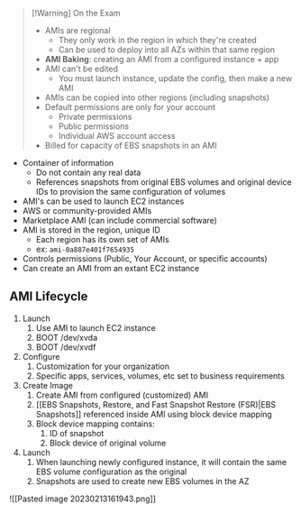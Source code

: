 >[!Warning] On the Exam
> - AMIs are regional
> 	- They only work in the region in which they're created
> 	- Can be used to deploy into all AZs within that same region
> - **AMI Baking**: creating an AMI from a configured instance + app
> - AMI can't be edited
> 	- You must launch instance, update the config, then make a new AMI
> - AMIs can be copied into other regions (including snapshots)
> - Default permissions are only for your account
> 	- Private permissions
> 	- Public permissions
> 	- Individual AWS account access
> - Billed for capacity of EBS snapshots in an AMI


- Container of information
	- Do not contain any real data
	- References snapshots from original EBS volumes and original device IDs to provision the same configuration of volumes
- AMI's can be used to launch EC2 instances
- AWS or community-provided AMIs
- Marketplace AMI (can include commercial software)
- AMI is stored in the region, unique ID
	- Each region has its own set of AMIs
	- ex: `ami-0a887e401f7654935`
- Controls permissions (Public, Your Account, or specific accounts)
- Can create an AMI from an extant EC2 instance

## AMI Lifecycle

1. Launch
	1. Use AMI to launch EC2 instance
	2. BOOT /dev/xvda
	3. BOOT /dev/xvdf
2. Configure
	1. Customization for your organization
	2. Specific apps, services, volumes, etc set to business requirements
3. Create Image
	1. Create AMI from configured (customized) AMI
	2. [[EBS Snapshots, Restore, and Fast Snapshot Restore (FSR)|EBS Snapshots]] referenced inside AMI using block device mapping
	3. Block device mapping contains:
		1. ID of snapshot
		2. Block device of original volume
4. Launch
	1. When launching newly configured instance, it will contain the same EBS volume configuration as the original
	2. Snapshots are used to create new EBS volumes in the AZ

![[Pasted image 20230213161943.png]]